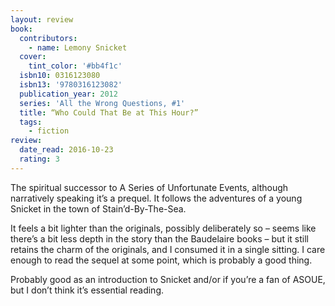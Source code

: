 ```yaml
---
layout: review
book:
  contributors:
    - name: Lemony Snicket
  cover:
    tint_color: '#bb4f1c'
  isbn10: 0316123080
  isbn13: '9780316123082'
  publication_year: 2012
  series: 'All the Wrong Questions, #1'
  title: “Who Could That Be at This Hour?”
  tags:
    - fiction
review:
  date_read: 2016-10-23
  rating: 3
---
```


The spiritual successor to A Series of Unfortunate Events, although narratively speaking it’s a prequel. It follows the adventures of a young Snicket in the town of Stain’d-By-The-Sea.

It feels a bit lighter than the originals, possibly deliberately so – seems like there’s a bit less depth in the story than the Baudelaire books – but it still retains the charm of the originals, and I consumed it in a single sitting. I care enough to read the sequel at some point, which is probably a good thing.

Probably good as an introduction to Snicket and/or if you’re a fan of ASOUE, but I don’t think it’s essential reading.
